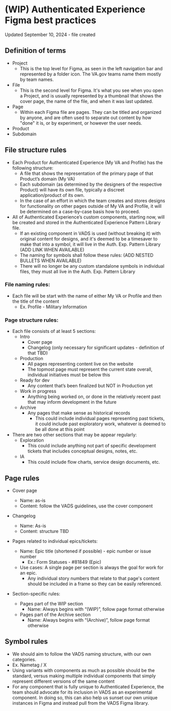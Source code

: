 # (WIP) Authenticated Experience Figma best practices
Updated September 10, 2024 - file created

## Definition of terms

* Project
   * This is the top level for Figma, as seen in the left navigation bar and represented by a folder icon. The VA.gov teams name them mostly by team names.
* File
   * This is the second level for Figma. It's what you see when you open a Project, and is usually represented by a thumbnail that shows the cover page, the name of the file, and when it was last updated.
* Page
   * Within each Figma file are pages. They can be titled and organized by anyone, and are often used to separate out content by how "done" it is, or by experiment, or however the user needs.
* Product
* Subdomain

## File structure rules

* Each Product for Authenticated Experience (My VA and Profile) has the following structure:
    * A file that shows the representation of the primary page of that Product’s domain (My VA)
    * Each subdomain (as determined by the designers of the respective Product) will have its own file, typically a discreet application/product of its own.
    * In the case of an effort in which the team creates and stores designs for functionality on other pages outside of My VA and Profile, it will be determined on a case-by-case basis how to proceed.
* All of Authenticated Experience’s custom components, starting now, will be created and stored in the Authenticated Experience Pattern Library file.
    * If an existing component in VADS is used (without breaking it) with original content for designs, and it's deemed to be a timesaver to make that into a symbol, it will live in the Auth. Exp. Pattern Library (ADD LINK WHEN AVAILABLE)
    * The naming for symbols shall follow these rules: (ADD NESTED BULLETS WHEN AVAILABLE)
    * There will no longer be any custom standalone symbols in individual files, they must all live in the Auth. Exp. Pattern Library

### File naming rules:

* Each file will be start with the name of either My VA or Profile and then the title of the content
    * Ex. Profile - Military Information

### Page structure rules:

* Each file consists of at least 5 sections:
    * Intro
        * Cover page
        * Changelog (only necessary for significant updates - definition of that TBD)
    * Production
        * All pages representing content live on the website
        * The topmost page must represent the current state overall, individual initiatives must be below this
    * Ready for dev
        * Any content that’s been finalized but NOT in Production yet
    * Work in progress
        * Anything being worked on, or done in the relatively recent past that may inform development in the future
    * Archive
        * Any pages that make sense as historical records
            * This could include individual pages representing past tickets, it could include past exploratory work, whatever is deemed to be all done at this point
* There are two other sections that may be appear regularly:
    * Exploration
        * This could include anything not part of specific development tickets that includes conceptual designs, notes, etc.
    * IA
        * This could include flow charts, service design documents, etc.


## Page rules

* Cover page
    * Name: as-is
    * Content: follow the VADS guidelines, use the cover component
* Changelog
    * Name: As-is
    * Content: structure TBD 
* Pages related to individual epics/tickets:
    * Name: Epic title (shortened if possible) -  epic number or issue number
        * Ex.: Form Statuses - #81849 (Epic)
    * Use cases: A single page per section is always the goal for work for an epic.
       * Any individual story numbers that relate to that page's content should be included in a frame so they can be easily referenced.
   
* Section-specific rules:
    * Pages part of the WIP section
        * Name: Always begins with “(WIP)”, follow page format otherwise
    * Pages part of the Archive section
        * Name: Always begins with “(Archive)”, follow page format otherwise

## Symbol rules

* We should aim to follow the VADS naming structure, with our own categories.
* Ex. Nametag / X
* Using variants with components as much as possible should be the standard, versus making multiple individual components that simply represent different versions of the same content
* For any component that is fully unique to Authenticated Experience, the team should advocate for its inclusion in VADS as an experimental component. In doing so, this can also help us sunset our own unique instances in Figma and instead pull from the VADS Figma library. 
